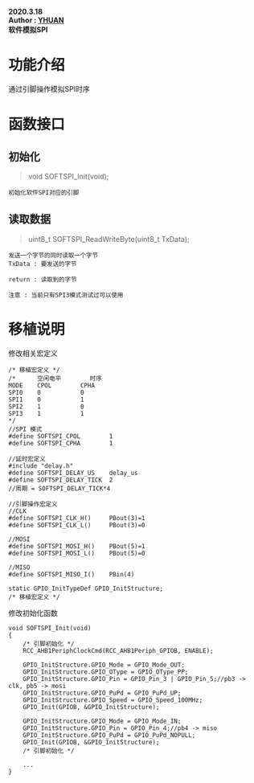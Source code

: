 **2020.3.18**  
**Author : [YHUAN](https://github.com/yhuan416)**  
**软件模拟SPI**

# 功能介绍
通过引脚操作模拟SPI时序

# 函数接口

## 初始化
> void SOFTSPI_Init(void);   
```
初始化软件SPI对应的引脚
```

## 读取数据
> uint8_t SOFTSPI_ReadWriteByte(uint8_t TxData);
```
发送一个字节的同时读取一个字节
TxData : 要发送的字节

return : 读取到的字节

注意 : 当前只有SPI3模式测试过可以使用
```

# 移植说明  
修改相关宏定义
```
/* 移植宏定义 */
/*		空闲电平		时序
MODE	CPOL		CPHA
SPI0	0			0
SPI1	0			1
SPI2	1			0
SPI3	1			1
*/
//SPI 模式
#define SOFTSPI_CPOL		1
#define SOFTSPI_CPHA		1

//延时宏定义
#include "delay.h"
#define SOFTSPI_DELAY_US	delay_us
#define SOFTSPI_DELAY_TICK	2
//周期 = SOFTSPI_DELAY_TICK*4

//引脚操作宏定义
//CLK
#define SOFTSPI_CLK_H()		PBout(3)=1
#define SOFTSPI_CLK_L()		PBout(3)=0

//MOSI
#define SOFTSPI_MOSI_H()	PBout(5)=1
#define SOFTSPI_MOSI_L()	PBout(5)=0

//MISO
#define SOFTSPI_MISO_I()	PBin(4)

static GPIO_InitTypeDef GPIO_InitStructure;
/* 移植宏定义 */
```

修改初始化函数
```
void SOFTSPI_Init(void)
{
    /* 引脚初始化 */
    RCC_AHB1PeriphClockCmd(RCC_AHB1Periph_GPIOB, ENABLE);
	
    GPIO_InitStructure.GPIO_Mode = GPIO_Mode_OUT;
	GPIO_InitStructure.GPIO_OType = GPIO_OType_PP;
	GPIO_InitStructure.GPIO_Pin = GPIO_Pin_3 | GPIO_Pin_5;//pb3 -> clk, pb5 -> mosi
	GPIO_InitStructure.GPIO_PuPd = GPIO_PuPd_UP;
	GPIO_InitStructure.GPIO_Speed = GPIO_Speed_100MHz;
	GPIO_Init(GPIOB, &GPIO_InitStructure);
	
	GPIO_InitStructure.GPIO_Mode = GPIO_Mode_IN;
	GPIO_InitStructure.GPIO_Pin = GPIO_Pin_4;//pb4 -> miso
	GPIO_InitStructure.GPIO_PuPd = GPIO_PuPd_NOPULL;
	GPIO_Init(GPIOB, &GPIO_InitStructure);
	/* 引脚初始化 */

    ...
}
```
